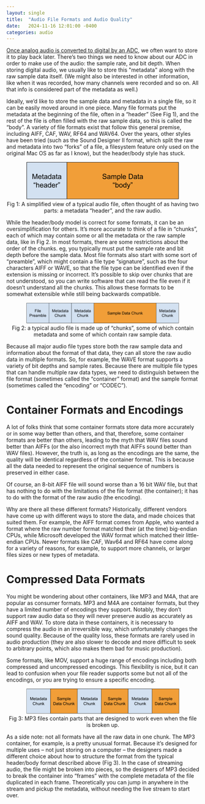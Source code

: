 ```yaml
---
layout: single
title:  "Audio File Formats and Audio Quality"
date:   2024-11-16 12:01:00 -0400
categories: audio
---
```


[Once analog audio is converted to digital by an ADC](/audio/2024/10/23/digital-audio-basics-sampling-analog-and-digital-conversion.html), we often want to store it to play back later. There’s two things we need to know about our ADC in order to make use of the audio: the sample rate, and bit depth. When storing digital audio, we usually like to store this "metadata" along with the raw sample data itself. (We might also be interested in other information, like when it was recorded, how many channels were recorded and so on. All that info is considered part of the metadata as well.)

Ideally, we’d like to store the sample data and metadata in a single file, so it can be easily moved around in one piece. Many file formats put the metadata at the beginning of the file, often in a “header” (See Fig 1), and the rest of the file is often filled with the raw sample data, so this is called the “body”. A variety of file formats exist that follow this general premise, including AIFF, CAF, WAV, RF64 and WAV64. Over the years, other styles have been tried (such as the Sound Designer II format, which split the raw and metadata into two “forks” of a file, a filesystem feature only used on the original Mac OS as far as I know), but the header/body style has stuck.

<figure style="display: block;
  margin-left: auto;
  margin-right: auto;
  max-width: 100%;
  height: auto; text-align: center;">
    <img style="max-width:  400px; margin: auto;" 
		 src="/assets/images/audio-file-1.png"
         alt="Fig 1: A simplified view of a typical audio file, often thought of as having two parts: a metadata “header”, and the raw audio.">
    <figcaption>Fig 1: A simplified view of a typical audio file, often thought of as having two parts: a metadata “header”, and the raw audio.</figcaption>
</figure>


While the header/body model is correct for some formats, it can be an oversimplification for others. It’s more accurate to think of a file in “chunks”, each of which may contain some or all the metadata or the raw sample data, like in Fig 2. In most formats, there are some restrictions about the order of the chunks. eg, you typically must put the sample rate and bit depth before the sample data. Most file formats also start with some sort of “preamble”, which might contain a file type “signature”, such as the four characters AIFF or WAVE, so that the file type can be identified even if the extension is missing or incorrect. It’s possible to skip over chunks that are not understood, so you can write software that can read the file even if it doesn’t understand all the chunks. This allows these formats to be somewhat extensible while still being backwards compatible.

<figure style="display: block;
  margin-left: auto;
  margin-right: auto;
  max-width: 100%;
  height: auto; text-align: center;">
    <img style="max-width:  400px; margin: auto;" 
		 src="/assets/images/audio-file-2.png"
         alt="Fig 2: a typical audio file is made up of “chunks”, some of which contain metadata and some of which contain raw sample data.">
    <figcaption>Fig 2: a typical audio file is made up of “chunks”, some of which contain metadata and some of which contain raw sample data.</figcaption>
</figure>

Because all major audio file types store both the raw sample data and information about the format of that data, they can all store the raw audio data in multiple formats. So, for example, the WAVE format supports a variety of bit depths and sample rates. Because there are multiple file types that can handle multiple raw data types, we need to distinguish between the file format (sometimes called the “container” format) and the sample format (sometimes called the “encoding” or “CODEC”).

# Container Formats and Encodings

A lot of folks think that some container formats store data more accurately or in some way better than others, and that, therefore, some container formats are better than others, leading to the myth that WAV files sound better than AIFFs (or the also incorrect myth that AIFFs sound better than WAV files). However, the truth is, as long as the encodings are the same, the quality will be identical regardless of the container format. This is because all the data needed to represent the original sequence of numbers is preserved in either case.

Of course, an 8-bit AIFF file will sound worse than a 16 bit WAV file, but that has nothing to do with the limitations of the file format (the container); it has to do with the format of the raw audio (the encoding).

Why are there all these different formats? Historically, different vendors have come up with different ways to store the data, and made choices that suited them. For example, the AIFF format comes from Apple, who wanted a format where the raw number format matched their (at the time) big-endian CPUs, while Microsoft developed the WAV format which matched their little-endian CPUs. Newer formats like CAF, Wav64 and RF64 have come along for a variety of reasons, for example, to support more channels, or larger files sizes or new types of metadata.

# Compressed Data Formats

You might be wondering about other containers, like MP3 and M4A, that are popular as consumer formats. MP3 and M4A are container formats, but they have a limited number of encodings they support. Notably, they don’t support raw audio data so they will never preserve audio as accurately as AIFF and WAV. To store data in these containers, it is necessary to compress the audio in an irreversible way, which unfortunately changes the sound quality. Because of the quality loss, these formats are rarely used in audio production (they are also slower to decode and more difficult to seek to arbitrary points, which also makes them bad for music production).

Some formats, like MOV, support a huge range of encodings including both compressed and uncompressed encodings. This flexibility is nice, but it can lead to confusion when your file reader supports some but not all of the encodings, or you are trying to ensure a specific encoding.


<figure style="display: block;
  margin-left: auto;
  margin-right: auto;
  max-width: 100%;
  height: auto; text-align: center;">
    <img style="max-width:  400px; margin: auto;" 
		 src="/assets/images/audio-file-3.png"
         alt="Fig 3: MP3 files contain parts that are designed to work even when the file is broken up.">
    <figcaption>Fig 3: MP3 files contain parts that are designed to work even when the file is broken up.</figcaption>
</figure>

As a side note: not all formats have all the raw data in one chunk. The MP3 container, for example, is a pretty unusual format. Because it’s designed for multiple uses – not just storing on a computer – the designers made a different choice about how to structure the format from the typical header/body format described above (Fig 3). In the case of streaming audio, the file might be broken into pieces, so the designers of MP3 decided to break the container into “frames” with the complete metadata of the file duplicated in each frame. Theoretically you can jump in anywhere in the stream and pickup the metadata, without needing the live stream to start over.